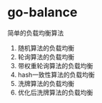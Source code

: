 # go-balance
简单的负载均衡算法

1. 随机算法的负载均衡
2. 轮询算法的负载均衡
3. 带权重轮询算法的负载均衡
4. hash一致性算法的负载均衡
5. 洗牌算法的负载均衡
6. 优化后洗牌算法的负载均衡